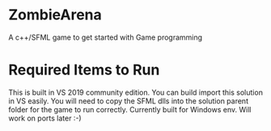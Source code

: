 # ZombieArena
A c++/SFML game to get started with Game programming

# Required Items to Run
This is built in VS 2019 community edition. You can build import this solution in VS easily.
You will need to copy the SFML dlls into the solution parent folder for the game to run correctly.
Currently built for Windows env.
Will work on ports later :-)
